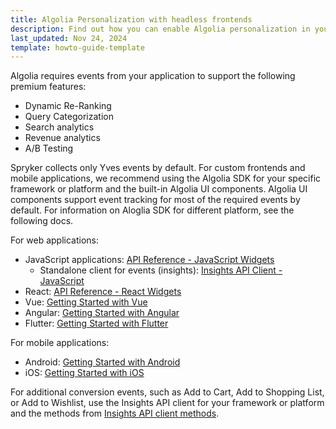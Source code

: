 ```yaml
---
title: Algolia Personalization with headless frontends
description: Find out how you can enable Algolia personalization in your Spryker shop based on headless approach (custom frontend or mobile application).
last_updated: Nov 24, 2024
template: howto-guide-template
---
```


Algolia requires events from your application to support the following premium features:

- Dynamic Re-Ranking
- Query Categorization
- Search analytics
- Revenue analytics
- A/B Testing


Spryker collects only Yves events by default. For custom frontends and mobile applications, we recommend using the Algolia SDK for your specific framework or platform and the built-in Algolia UI components. Algolia UI components support event tracking for most of the required events by default. For information on Aloglia SDK for different platform, see the following docs.

For web applications:  
* JavaScript applications: [API Reference - JavaScript Widgets](https://www.algolia.com/doc/api-reference/widgets/js/)  
  * Standalone client for events (insights): [Insights API Client - JavaScript](https://www.algolia.com/doc/api-client/methods/insights/?client=javascript)  
* React: [API Reference - React Widgets](https://www.algolia.com/doc/api-reference/widgets/react/)  
* Vue: [Getting Started with Vue](https://www.algolia.com/doc/guides/building-search-ui/getting-started/vue/)  
* Angular: [Getting Started with Angular](https://www.algolia.com/doc/guides/building-search-ui/getting-started/angular/)  
* Flutter: [Getting Started with Flutter](https://www.algolia.com/doc/guides/building-search-ui/getting-started/flutter/)  

For mobile applications:  
* Android: [Getting Started with Android](https://www.algolia.com/doc/guides/building-search-ui/getting-started/android/)  
* iOS: [Getting Started with iOS](https://www.algolia.com/doc/guides/building-search-ui/getting-started/ios/)  

For additional conversion events, such as Add to Cart, Add to Shopping List, or Add to Wishlist, use the Insights API client for your framework or platform and the methods from [Insights API client methods](https://www.algolia.com/doc/api-client/methods/insights/).
